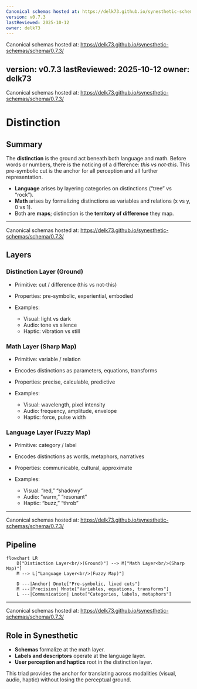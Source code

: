 ```yaml
---
Canonical schemas hosted at: https://delk73.github.io/synesthetic-schemas/schema/0.7.3/
version: v0.7.3
lastReviewed: 2025-10-12
owner: delk73
---
```

Canonical schemas hosted at: https://delk73.github.io/synesthetic-schemas/schema/0.7.3/

version: v0.7.3
lastReviewed: 2025-10-12
owner: delk73
---
Canonical schemas hosted at: https://delk73.github.io/synesthetic-schemas/schema/0.7.3/
# Distinction

## Summary

The **distinction** is the ground act beneath both language and math. Before words or numbers, there is the noticing of a difference: *this vs not-this*. This pre-symbolic cut is the anchor for all perception and all further representation.

* **Language** arises by layering categories on distinctions (“tree” vs “rock”).
* **Math** arises by formalizing distinctions as variables and relations (x vs y, 0 vs 1).
* Both are **maps**; distinction is the **territory of difference** they map.

---
Canonical schemas hosted at: https://delk73.github.io/synesthetic-schemas/schema/0.7.3/

## Layers

### Distinction Layer (Ground)

* Primitive: cut / difference (this vs not-this)
* Properties: pre-symbolic, experiential, embodied
* Examples:

  * Visual: light vs dark
  * Audio: tone vs silence
  * Haptic: vibration vs still

### Math Layer (Sharp Map)

* Primitive: variable / relation
* Encodes distinctions as parameters, equations, transforms
* Properties: precise, calculable, predictive
* Examples:

  * Visual: wavelength, pixel intensity
  * Audio: frequency, amplitude, envelope
  * Haptic: force, pulse width

### Language Layer (Fuzzy Map)

* Primitive: category / label
* Encodes distinctions as words, metaphors, narratives
* Properties: communicable, cultural, approximate
* Examples:

  * Visual: “red,” “shadowy”
  * Audio: “warm,” “resonant”
  * Haptic: “buzz,” “throb”

---
Canonical schemas hosted at: https://delk73.github.io/synesthetic-schemas/schema/0.7.3/

## Pipeline

```mermaid
flowchart LR
    D["Distinction Layer<br/>(Ground)"] --> M["Math Layer<br/>(Sharp Map)"]
    M --> L["Language Layer<br/>(Fuzzy Map)"]

    D ---|Anchor| Dnote["Pre-symbolic, lived cuts"]
    M ---|Precision| Mnote["Variables, equations, transforms"]
    L ---|Communication| Lnote["Categories, labels, metaphors"]
```

---
Canonical schemas hosted at: https://delk73.github.io/synesthetic-schemas/schema/0.7.3/

## Role in Synesthetic

* **Schemas** formalize at the math layer.
* **Labels and descriptors** operate at the language layer.
* **User perception and haptics** root in the distinction layer.

This triad provides the anchor for translating across modalities (visual, audio, haptic) without losing the perceptual ground.
